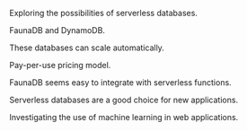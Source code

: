 Exploring the possibilities of serverless databases.

FaunaDB and DynamoDB.

These databases can scale automatically.

Pay-per-use pricing model.

FaunaDB seems easy to integrate with serverless functions.

Serverless databases are a good choice for new applications.

Investigating the use of machine learning in web applications.